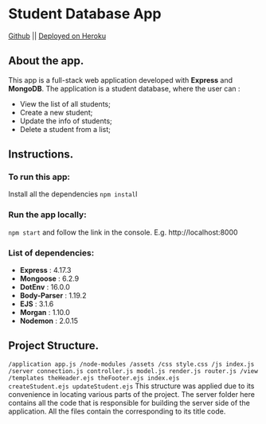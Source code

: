 # Student Database App

[Github](https://github.com/00014932/student-db-app) || [Deployed on Heroku](https://student-db-app.herokuapp.com/)

## About the app.
This app is a full-stack web application developed with **Express** and **MongoDB**.
The application is a student database, where the user can :
- View the list of all students;
- Create a new student;
- Update the info of students;
- Delete a student from a list;

## Instructions.

### To run this app:
Install all the dependencies
`
npm instal
`l
### Run the app locally:
`
npm start
`
	and follow the link in the console. E.g. http://localhost:8000
### List of dependencies:

- **Express** : 4.17.3
- **Mongoose** : 6.2.9
- **DotEnv** : 16.0.0
- **Body-Parser** : 1.19.2
- **EJS** : 3.1.6
- **Morgan** : 1.10.0
- **Nodemon** : 2.0.15

## Project Structure.
`
/application
	app.js
	/node-modules
  /assets
	  /css
		  style.css
  	/js
	  	index.js
	/server
		connection.js
		controller.js
		model.js
		render.js
		router.js
	/view
		/templates
			theHeader.ejs
			theFooter.ejs
    index.ejs		
    createStudent.ejs
		updateStudent.ejs
`
This structure was applied due to its convenience in locating various parts of the project. The server folder here contains all the code that is responsible for building the server side of the application. All the files contain the corresponding to its title code.
